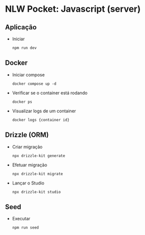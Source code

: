 # NLW Pocket: Javascript (server)

## Aplicação
- Iniciar
  ```shell
  npm run dev
  ```

## Docker
- Iniciar compose
  ```shell
  docker compose up -d
  ```
- Verificar se o container está rodando
  ```shell
  docker ps
  ```
- Visualizar logs de um container
  ```shell
  docker logs {container id}
  ```

## Drizzle (ORM)
- Criar migração
  ```shell
  npx drizzle-kit generate
  ```
- Efetuar migração
  ```shell
  npx drizzle-kit migrate
  ```
- Lançar o Studio
  ```shell
  npx drizzle-kit studio
  ```

## Seed
- Executar
  ```shell
  npm run seed
  ```